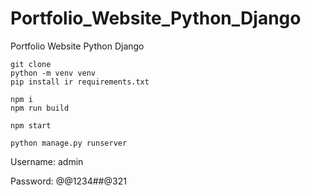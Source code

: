 # Portfolio_Website_Python_Django
 Portfolio Website Python Django


```
git clone
python -m venv venv
pip install ir requirements.txt
```

```javascript-React
npm i
npm run build

npm start
```

```
python manage.py runserver

```
Username: admin

Password: @@1234##@321